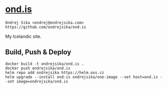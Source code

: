 # [ond.is](https://ond.is)

    Ondrej Sika <ondrej@ondrejsika.com>
    https://github.com/ondrejsika/ond.is

My Icelandic site.

## Build, Push & Deploy

```
docker build -t ondrejsika/ond.is .
docker push ondrejsika/ond.is
helm repo add ondrejsika https://helm.oxs.cz
helm upgrade --install ond-is ondrejsika/one-image --set host=ond.is --set image=ondrejsika/ond.is
```
